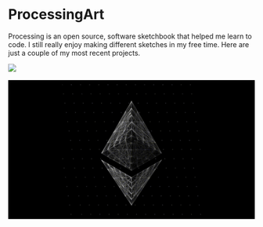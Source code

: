 # ProcessingArt

Processing is an open source, software sketchbook that helped me learn to code. I still really enjoy making different sketches in my free time. Here are just a couple of my most recent projects. 

![](https://github.com/AdamPetersPortfolio/ProcessingArt/blob/main/RainbowEthereum.gif)

![](https://github.com/AdamPetersPortfolio/ProcessingArt/blob/main/TesselationEth.gif)
